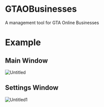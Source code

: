 # GTAOBusinesses
A management tool for GTA Online Businesses
# Example
## Main Window
![Untitled](https://user-images.githubusercontent.com/43996495/163680913-0f3d9939-52f6-4c3a-bd8c-c7890f41c5d2.png)
## Settings Window
![Untitled1](https://user-images.githubusercontent.com/43996495/163680918-6b095814-3156-41b0-b3ae-14970d9042f0.png)

